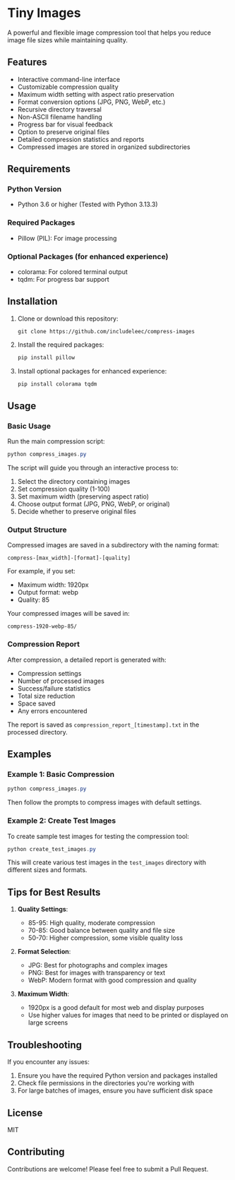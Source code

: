 # Tiny Images

A powerful and flexible image compression tool that helps you reduce image file sizes while maintaining quality.

## Features

- Interactive command-line interface
- Customizable compression quality
- Maximum width setting with aspect ratio preservation
- Format conversion options (JPG, PNG, WebP, etc.)
- Recursive directory traversal
- Non-ASCII filename handling
- Progress bar for visual feedback
- Option to preserve original files
- Detailed compression statistics and reports
- Compressed images are stored in organized subdirectories

## Requirements

### Python Version
- Python 3.6 or higher (Tested with Python 3.13.3)

### Required Packages
- Pillow (PIL): For image processing

### Optional Packages (for enhanced experience)
- colorama: For colored terminal output
- tqdm: For progress bar support

## Installation

1. Clone or download this repository:
   ```
   git clone https://github.com/includeleec/compress-images
   ```

2. Install the required packages:
   ```powershell
   pip install pillow
   ```

3. Install optional packages for enhanced experience:
   ```powershell
   pip install colorama tqdm
   ```

## Usage

### Basic Usage

Run the main compression script:

```powershell
python compress_images.py
```

The script will guide you through an interactive process to:
1. Select the directory containing images
2. Set compression quality (1-100)
3. Set maximum width (preserving aspect ratio)
4. Choose output format (JPG, PNG, WebP, or original)
5. Decide whether to preserve original files

### Output Structure

Compressed images are saved in a subdirectory with the naming format:
```
compress-[max_width]-[format]-[quality]
```

For example, if you set:
- Maximum width: 1920px
- Output format: webp
- Quality: 85

Your compressed images will be saved in:
```
compress-1920-webp-85/
```

### Compression Report

After compression, a detailed report is generated with:
- Compression settings
- Number of processed images
- Success/failure statistics
- Total size reduction
- Space saved
- Any errors encountered

The report is saved as `compression_report_[timestamp].txt` in the processed directory.

## Examples

### Example 1: Basic Compression

```powershell
python compress_images.py
```
Then follow the prompts to compress images with default settings.

### Example 2: Create Test Images

To create sample test images for testing the compression tool:

```powershell
python create_test_images.py
```

This will create various test images in the `test_images` directory with different sizes and formats.

## Tips for Best Results

1. **Quality Settings**:
   - 85-95: High quality, moderate compression
   - 70-85: Good balance between quality and file size
   - 50-70: Higher compression, some visible quality loss

2. **Format Selection**:
   - JPG: Best for photographs and complex images
   - PNG: Best for images with transparency or text
   - WebP: Modern format with good compression and quality

3. **Maximum Width**:
   - 1920px is a good default for most web and display purposes
   - Use higher values for images that need to be printed or displayed on large screens

## Troubleshooting

If you encounter any issues:

1. Ensure you have the required Python version and packages installed
2. Check file permissions in the directories you're working with
3. For large batches of images, ensure you have sufficient disk space

## License

MIT

## Contributing

Contributions are welcome! Please feel free to submit a Pull Request.
